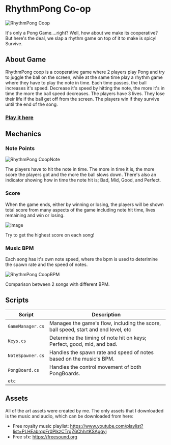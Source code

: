 # RhythmPong Co-op

![RhythmPong Coop](https://github.com/user-attachments/assets/11b0ba30-00ae-4ee8-83a1-e2d2cec07c11)

It's only a Pong Game....right?
Well, how about we make its cooperative? But here's the deal, we slap a rhythm game on top of it to make is spicy!
Survive.

## About Game
RhythmPong coop is a cooperative game where 2 players play Pong and try to juggle the ball on the screen, while at the same time play a rhythm game where they have to play the note in time.
Each time passes, the ball increases it's speed. Decrease it's speed by hitting the note, the more it's in time the more the ball speed decreases. The players have 3 lives. They lose their life if the ball
get off from the screen. The players win if they survive until the end of the song.
### <a href="https://jeje8.itch.io/rhythmpong-coop">Play it here</a>

## Mechanics

### Note Points

![RhythmPong CoopNote](https://github.com/user-attachments/assets/d6dd252a-83ca-4f3c-887c-341ca67d8eff)

The players have to hit the note in time. The more in time it is, the more score the players got and the more the ball slows down. There's also an indicator showing how in time the note hit is;
Bad, Mid, Good, and Perfect.

### Score
When the game ends, either by winning or losing, the players will be shown total score from many aspects of the game including note hit time, lives remaining and win or losing.

![image](https://github.com/user-attachments/assets/c9747ee4-c56f-4661-8c44-e1ccb1352eb0)

Try to get the highest score on each song!

### Music BPM
Each song has it's own note speed, where the bpm is used to deterimine the spawn rate and the speed of notes.

![RhythmPong CoopBPM](https://github.com/user-attachments/assets/7606ea2e-9ff7-4431-b035-1b19c7fb4cd6)

Comparison between 2 songs with different BPM.

## Scripts

| Script | Description |
| --- | --- |
| `GameManager.cs` | Manages the game's flow, including the score, ball speed, start and end level, etc |
| `Keys.cs` | Determine the timing of note hit on keys; Perfect, good, mid, and bad. |
| `NoteSpawner.cs` | Handles the spawn rate and speed of notes based on the music's BPM. |
| `PongBoard.cs` | Handles the control movement of both PongBoards. |
| `etc` | |

## Assets

All of the art assets were created by me. The only assets that I downloaded is the music and audio, which can be downloaded from here:
- Free royalty music playlist: https://www.youtube.com/playlist?list=PLHEabrqpFr0PlkzCTrgZ6ChhrtKSAgqyj
- Free sfx: https://freesound.org




